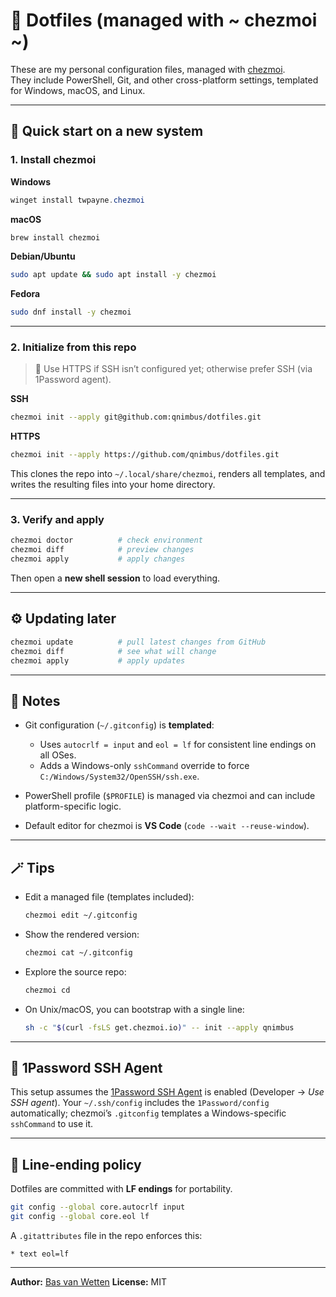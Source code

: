 # 🧩 Dotfiles (managed with ~ chezmoi ~)

These are my personal configuration files, managed with [chezmoi](https://www.chezmoi.io/).  
They include PowerShell, Git, and other cross-platform settings, templated for Windows, macOS, and Linux.

---

## 🚀 Quick start on a new system

### 1. Install chezmoi

**Windows**
```powershell
winget install twpayne.chezmoi
````

**macOS**

```bash
brew install chezmoi
```

**Debian/Ubuntu**

```bash
sudo apt update && sudo apt install -y chezmoi
```

**Fedora**

```bash
sudo dnf install -y chezmoi
```

---

### 2. Initialize from this repo

> 🧠 Use HTTPS if SSH isn’t configured yet; otherwise prefer SSH (via 1Password agent).

**SSH**

```bash
chezmoi init --apply git@github.com:qnimbus/dotfiles.git
```

**HTTPS**

```bash
chezmoi init --apply https://github.com/qnimbus/dotfiles.git
```

This clones the repo into `~/.local/share/chezmoi`, renders all templates,
and writes the resulting files into your home directory.

---

### 3. Verify and apply

```bash
chezmoi doctor          # check environment
chezmoi diff            # preview changes
chezmoi apply           # apply changes
```

Then open a **new shell session** to load everything.

---

## ⚙️ Updating later

```bash
chezmoi update          # pull latest changes from GitHub
chezmoi diff            # see what will change
chezmoi apply           # apply updates
```

---

## 🧠 Notes

* Git configuration (`~/.gitconfig`) is **templated**:

  * Uses `autocrlf = input` and `eol = lf` for consistent line endings on all OSes.
  * Adds a Windows-only `sshCommand` override to force `C:/Windows/System32/OpenSSH/ssh.exe`.

* PowerShell profile (`$PROFILE`) is managed via chezmoi and can include platform-specific logic.

* Default editor for chezmoi is **VS Code** (`code --wait --reuse-window`).

---

## 🪄 Tips

* Edit a managed file (templates included):

  ```bash
  chezmoi edit ~/.gitconfig
  ```
* Show the rendered version:

  ```bash
  chezmoi cat ~/.gitconfig
  ```
* Explore the source repo:

  ```bash
  chezmoi cd
  ```
* On Unix/macOS, you can bootstrap with a single line:

  ```bash
  sh -c "$(curl -fsLS get.chezmoi.io)" -- init --apply qnimbus
  ```

---

## 🔐 1Password SSH Agent

This setup assumes the [1Password SSH Agent](https://developer.1password.com/docs/ssh/)
is enabled (Developer → *Use SSH agent*).
Your `~/.ssh/config` includes the `1Password/config` automatically;
chezmoi’s `.gitconfig` templates a Windows-specific `sshCommand` to use it.

---

## 🧹 Line-ending policy

Dotfiles are committed with **LF endings** for portability.

```bash
git config --global core.autocrlf input
git config --global core.eol lf
```

A `.gitattributes` file in the repo enforces this:

```
* text eol=lf
```

---

**Author:** [Bas van Wetten](https://github.com/qnimbus)
**License:** MIT